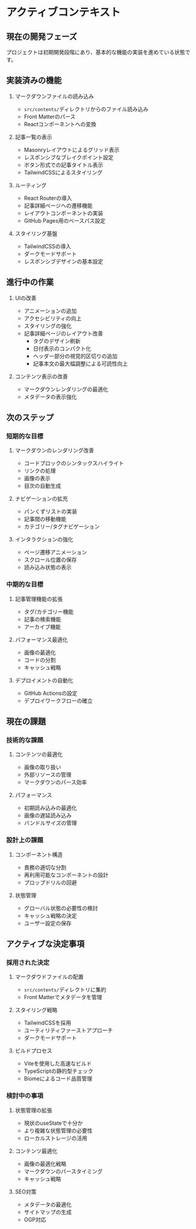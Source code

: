 # アクティブコンテキスト

## 現在の開発フェーズ
プロジェクトは初期開発段階にあり、基本的な機能の実装を進めている状態です。

## 実装済みの機能
1. マークダウンファイルの読み込み
   - `src/contents/`ディレクトリからのファイル読み込み
   - Front Matterのパース
   - Reactコンポーネントへの変換

2. 記事一覧の表示
   - Masonryレイアウトによるグリッド表示
   - レスポンシブなブレイクポイント設定
   - ボタン形式での記事タイトル表示
   - TailwindCSSによるスタイリング

3. ルーティング
   - React Routerの導入
   - 記事詳細ページへの遷移機能
   - レイアウトコンポーネントの実装
   - GitHub Pages用のベースパス設定

4. スタイリング基盤
   - TailwindCSSの導入
   - ダークモードサポート
   - レスポンシブデザインの基本設定

## 進行中の作業
1. UIの改善
   - アニメーションの追加
   - アクセシビリティの向上
   - スタイリングの強化
   - 記事詳細ページのレイアウト改善
     - タグのデザイン刷新
     - 日付表示のコンパクト化
     - ヘッダー部分の視覚的区切りの追加
     - 記事本文の最大幅調整による可読性向上

2. コンテンツ表示の改善
   - マークダウンレンダリングの最適化
   - メタデータの表示強化

## 次のステップ

### 短期的な目標
1. マークダウンのレンダリング改善
   - コードブロックのシンタックスハイライト
   - リンクの処理
   - 画像の表示
   - 目次の自動生成

2. ナビゲーションの拡充
   - パンくずリストの実装
   - 記事間の移動機能
   - カテゴリー/タグナビゲーション

3. インタラクションの強化
   - ページ遷移アニメーション
   - スクロール位置の保存
   - 読み込み状態の表示

### 中期的な目標
1. 記事管理機能の拡張
   - タグ/カテゴリー機能
   - 記事の検索機能
   - アーカイブ機能

2. パフォーマンス最適化
   - 画像の最適化
   - コードの分割
   - キャッシュ戦略

3. デプロイメントの自動化
   - GitHub Actionsの設定
   - デプロイワークフローの確立

## 現在の課題

### 技術的な課題
1. コンテンツの最適化
   - 画像の取り扱い
   - 外部リソースの管理
   - マークダウンのパース効率

2. パフォーマンス
   - 初期読み込みの最適化
   - 画像の遅延読み込み
   - バンドルサイズの管理

### 設計上の課題
1. コンポーネント構造
   - 責務の適切な分割
   - 再利用可能なコンポーネントの設計
   - プロップドリルの回避

2. 状態管理
   - グローバル状態の必要性の検討
   - キャッシュ戦略の決定
   - ユーザー設定の保存

## アクティブな決定事項

### 採用された決定
1. マークダウドファイルの配置
   - `src/contents/`ディレクトリに集約
   - Front Matterでメタデータを管理

2. スタイリング戦略
   - TailwindCSSを採用
   - ユーティリティファーストアプローチ
   - ダークモードサポート

3. ビルドプロセス
   - Viteを使用した高速なビルド
   - TypeScriptの静的型チェック
   - Biomeによるコード品質管理

### 検討中の事項
1. 状態管理の拡張
   - 現状のuseStateで十分か
   - より複雑な状態管理の必要性
   - ローカルストレージの活用

2. コンテンツ最適化
   - 画像の最適化戦略
   - マークダウンのパースタイミング
   - キャッシュ戦略

3. SEO対策
   - メタデータの最適化
   - サイトマップの生成
   - OGP対応
